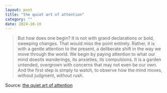 ```yaml
---
layout: post
title: "the quiet art of attention"
category: ""
date: 2024-10-16
---
```


>But how does one begin? It is not with grand declarations or bold, sweeping changes. That would miss the point entirely. Rather, it is with a gentle attention to the present, a deliberate shift in the way we move through the world. We begin by paying attention to what our mind doesits wanderings, its anxieties, its compulsions. It is a garden untended, overgrown with concerns that may not even be our own. And the first step is simply to watch, to observe how the mind moves, without judgment, without rush.

Source: [the quiet art of attention](https://billwear.github.io/art-of-attention.html)
